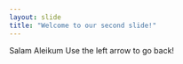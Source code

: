 ```yaml
---
layout: slide
title: "Welcome to our second slide!"
---
```

Salam Aleikum
Use the left arrow to go back!
